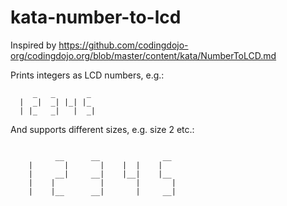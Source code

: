 # kata-number-to-lcd

Inspired by https://github.com/codingdojo-org/codingdojo.org/blob/master/content/kata/NumberToLCD.md

Prints integers as LCD numbers, e.g.:

```
     _   _       _ 
  |  _|  _| |_| |_ 
  | |_   _|   |  _|
```

And supports different sizes, e.g. size 2 etc.:

```
                                      
          __      __              __  
    |       |       |    |  |    |    
    |     __|     __|    |__|    |__  
    |    |          |       |       | 
    |    |__      __|       |     __| 

```